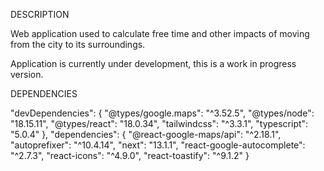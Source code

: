 DESCRIPTION

Web application used to calculate free time and other impacts of moving from the city to its surroundings.

Application is currently under development, this is a work in progress version.


DEPENDENCIES

"devDependencies": {
    "@types/google.maps": "^3.52.5",
    "@types/node": "18.15.11",
    "@types/react": "18.0.34",
    "tailwindcss": "^3.3.1",
    "typescript": "5.0.4"
  },
  "dependencies": {
    "@react-google-maps/api": "^2.18.1",
    "autoprefixer": "^10.4.14",
    "next": "13.1.1",
    "react-google-autocomplete": "^2.7.3",
    "react-icons": "^4.9.0",
    "react-toastify": "^9.1.2"
  }